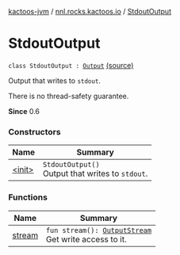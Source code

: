 [kactoos-jvm](../../index.md) / [nnl.rocks.kactoos.io](../index.md) / [StdoutOutput](./index.md)

# StdoutOutput

`class StdoutOutput : `[`Output`](../../nnl.rocks.kactoos/-output/index.md) [(source)](https://github.com/neonailol/kactoos/blob/master/kactoos-jvm/src/main/kotlin/nnl/rocks/kactoos/io/StdoutOutput.kt#L17)

Output that writes to `stdout`.

There is no thread-safety guarantee.

**Since**
0.6

### Constructors

| Name | Summary |
|---|---|
| [&lt;init&gt;](-init-.md) | `StdoutOutput()`<br>Output that writes to `stdout`. |

### Functions

| Name | Summary |
|---|---|
| [stream](stream.md) | `fun stream(): `[`OutputStream`](http://docs.oracle.com/javase/8/docs/api/java/io/OutputStream.html)<br>Get write access to it. |
